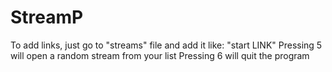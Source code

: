 # StreamP

To add links, just go to "streams" file and add it like: "start LINK"
Pressing 5 will open a random stream from your list
Pressing 6 will quit the program
